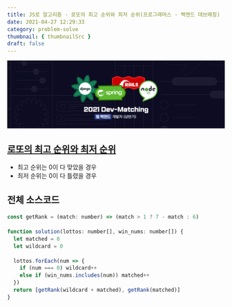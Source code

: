 ```yaml
---
title: JS로 알고리즘 - 로또의 최고 순위와 최저 순위(프로그래머스 - 백엔드 데브매칭)
date: 2021-04-27 12:29:33
category: problem-solve
thumbnail: { thumbnailSrc }
draft: false
---
```


![picture 1](images/2021-04-27/abf81ca6fb1ba2c6f7a380908e851f3bb9ca7453c37b70b727caa8cc9f5603c9.png)

## [로또의 최고 순위와 최저 순위](https://programmers.co.kr/learn/courses/30/lessons/77484)

- 최고 순위는 0이 다 맞았을 경우
- 최저 순위는 0이 다 틀렸을 경우

## 전체 소스코드

```js
const getRank = (match: number) => (match > 1 ? 7 - match : 6)

function solution(lottos: number[], win_nums: number[]) {
  let matched = 0
  let wildcard = 0

  lottos.forEach(num => {
    if (num === 0) wildcard++
    else if (win_nums.includes(num)) matched++
  })
  return [getRank(wildcard + matched), getRank(matched)]
}
```
